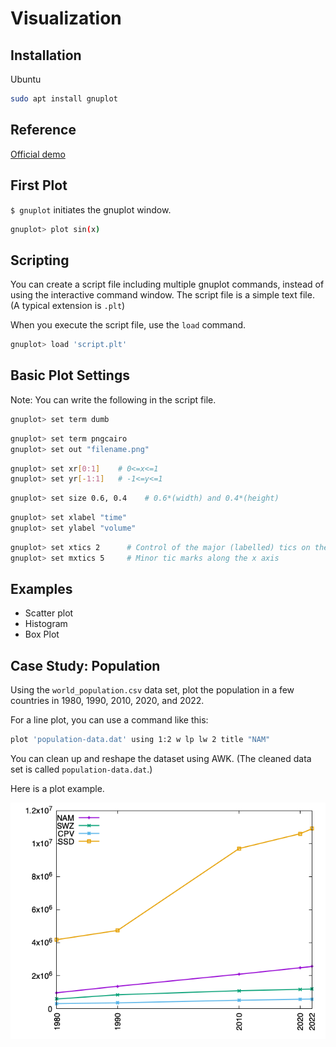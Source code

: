 # Visualization 
## Installation
Ubuntu
```bash
sudo apt install gnuplot
```

## Reference
[Official demo](https://gnuplot.sourceforge.net/demo/)



## First Plot

`$ gnuplot` initiates the gnuplot window.


```bash
gnuplot> plot sin(x)
```

## Scripting
You can create a script file including multiple gnuplot commands, instead of using the interactive command window. The script file is a simple text file. (A typical extension is `.plt`)

When you execute the script file, use the `load` command.

```bash
gnuplot> load 'script.plt'
```

## Basic Plot Settings
Note: You can write the following in the script file.

```bash
gnuplot> set term dumb
```

```bash
gnuplot> set term pngcairo
gnuplot> set out "filename.png"
```

```bash
gnuplot> set xr[0:1]    # 0<=x<=1
gnuplot> set yr[-1:1]   # -1<=y<=1
```

```bash
gnuplot> set size 0.6, 0.4    # 0.6*(width) and 0.4*(height)
```

```bash
gnuplot> set xlabel "time"
gnuplot> set ylabel "volume"
```


```bash
gnuplot> set xtics 2      # Control of the major (labelled) tics on the x axis
gnuplot> set mxtics 5     # Minor tic marks along the x axis
```

## Examples
- Scatter plot
- Histogram
- Box Plot

## Case Study: Population
Using the `world_population.csv` data set, plot the population in a few countries in 1980, 1990, 2010, 2020, and 2022.

For a line plot, you can use a command like this:
```bash
plot 'population-data.dat' using 1:2 w lp lw 2 title "NAM"
```

You can clean up and reshape the dataset using AWK. (The cleaned data set is called `population-data.dat`.)

Here is a plot example.


![p-eg](population-eg.png)
